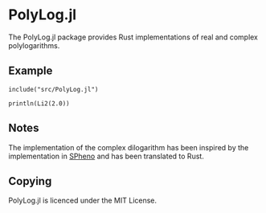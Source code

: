 PolyLog.jl
==========

The PolyLog.jl package provides Rust implementations of real and
complex polylogarithms.


Example
-------

```
include("src/PolyLog.jl")

println(Li2(2.0))
```


Notes
-----

The implementation of the complex dilogarithm has been inspired by the
implementation in [SPheno](https://spheno.hepforge.org) and has been
translated to Rust.


Copying
-------

PolyLog.jl is licenced under the MIT License.
